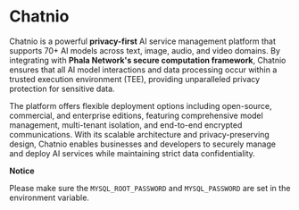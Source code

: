# Chatnio

Chatnio is a powerful **privacy-first** AI service management platform that supports 70+ AI models across text, image, audio, and video domains. By integrating with **Phala Network's secure computation framework**, Chatnio ensures that all AI model interactions and data processing occur within a trusted execution environment (TEE), providing unparalleled privacy protection for sensitive data. 

The platform offers flexible deployment options including open-source, commercial, and enterprise editions, featuring comprehensive model management, multi-tenant isolation, and end-to-end encrypted communications. With its scalable architecture and privacy-preserving design, Chatnio enables businesses and developers to securely manage and deploy AI services while maintaining strict data confidentiality.

**Notice**

Please make sure the `MYSQL_ROOT_PASSWORD` and `MYSQL_PASSWORD` are set in the environment variable.
